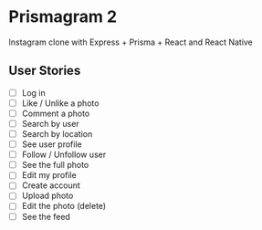 # Prismagram 2

Instagram clone with Express + Prisma + React and React Native

## User Stories

- [ ] Log in
- [ ] Like / Unlike a photo
- [ ] Comment a photo
- [ ] Search by user
- [ ] Search by location
- [ ] See user profile
- [ ] Follow / Unfollow user
- [ ] See the full photo
- [ ] Edit my profile
- [ ] Create account
- [ ] Upload photo
- [ ] Edit the photo (delete)
- [ ] See the feed
